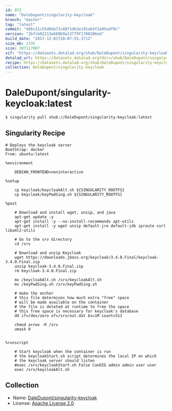 ```yaml
---
id: 872
name: "DaleDupont/singularity-keycloak"
branch: "master"
tag: "latest"
commit: "dd6c21c5540da72c8871db2e191ab4f2a95adf0c"
version: "2b7cb02213e680b9a13f79f1708286ed"
build_date: "2017-12-01T20:07:55.371Z"
size_mb: 1335
size: 387117087
sif: "https://datasets.datalad.org/shub/DaleDupont/singularity-keycloak/latest/2017-12-01-dd6c21c5-2b7cb022/2b7cb02213e680b9a13f79f1708286ed.simg"
datalad_url: https://datasets.datalad.org?dir=/shub/DaleDupont/singularity-keycloak/latest/2017-12-01-dd6c21c5-2b7cb022/
recipe: https://datasets.datalad.org/shub/DaleDupont/singularity-keycloak/latest/2017-12-01-dd6c21c5-2b7cb022/Singularity
collection: DaleDupont/singularity-keycloak
---
```


# DaleDupont/singularity-keycloak:latest

```bash
$ singularity pull shub://DaleDupont/singularity-keycloak:latest
```

## Singularity Recipe

```singularity
# Deploys the keycloak server
BootStrap: docker
From: ubuntu:latest

%environment

    DEBIAN_FRONTEND=noninteractive

%setup

    cp keycloak/keycloakAlt.sh ${SINGULARITY_ROOTFS}
    cp keycloak/keyPwdSing.sh ${SINGULARITY_ROOTFS}

%post

    # Download and install wget, unzip, and java
    apt-get update -y
    apt-get install -y --no-install-recommends apt-utils
    apt-get install -y wget unzip default-jre default-jdk iproute curl libxml2-utils 

    # Go to the srv directory
    cd /srv

    # Download and unzip Keycloak
    wget https://downloads.jboss.org/keycloak/3.4.0.Final/keycloak-3.4.0.Final.zip
    unzip keycloak-3.4.0.Final.zip
    rm keycloak-3.4.0.Final.zip

    mv /keycloakAlt.sh /srv/keycloakAlt.sh
    mv /keyPwdSing.sh /srv/keyPwdSing.sh

    # make the anchor
    # this file determines how much extra "free" space
    # will be made available on the container
    # the file is deleted at runtime to free the space
    # this free space is necessary for keycloak's database
    dd if=/dev/zero of=/srv/out.dat bs=1M count=512

    chmod a+rwx -R /srv
    umask 0


%runscript

    # Start keycloak when the container is run
    # the keycloakStart.sh script determines the local IP on which
    # the keycloak server should listen
    #exec /srv/keycloakStart.sh False CanDIG admin admin user user
    exec /srv/keycloakAlt.sh
```

## Collection

 - Name: [DaleDupont/singularity-keycloak](https://github.com/DaleDupont/singularity-keycloak)
 - License: [Apache License 2.0](https://api.github.com/licenses/apache-2.0)


